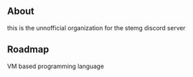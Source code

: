 ## About 
this is the unnofficial organization for the stemg discord server

## Roadmap
VM based programming language
